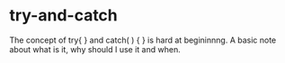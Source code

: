 # try-and-catch
The concept of try{ } and catch( ) { }  is hard at begininnng. A basic note about what is it, why should I use it and when.
